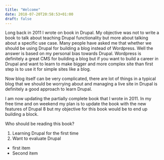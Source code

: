```yaml
---
title: "Welcome"
date: 2018-07-20T20:58:53+01:00
draft: false
---
```

Long back in 2011 I wrote on book in Drupal. My objective was not to write a book to talk about teaching Drupal functionality but more about talking about a specific use case. Many people have asked me that whether we should be using Drupal for building a blog instead of Wordpress. Well the answer is based on my personal bias towards Drupal. Wordpress is definitely a great CMS for building a blog but if you want to build a career in Drupal and want to learn to make bigger and more complex site than first step is to use it for simple sites like a blog.

Now blog itself can be very complicated, there are lot of things in a typical blog that we should be worrying about and managing a live site in Drupal is definitely a good approach to learn Drupal.

I am now updating the partially complete book that I wrote in 2011. In my free time and on weekend my plan is to update the book with the new features of Drupal 8 but my objective for this book would be to end up building a block.

Who should be reading this book?
1. Learning Drupal for the first time
2. Want to evaluate Drupal

<ul>
<li>first item</li>
<li>Second item</li>
</ul>
